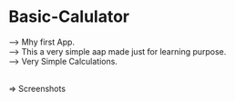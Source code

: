 # Basic-Calulator

--> Mhy first App.<br>
--> This a very simple aap made just for learning purpose.<br>
--> Very Simple Calculations.<br><br>

=> Screenshots
